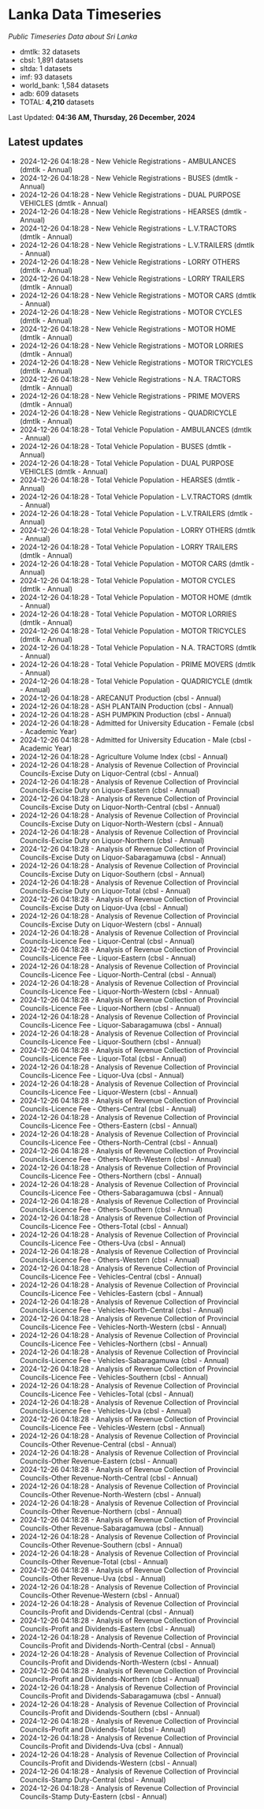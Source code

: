 # Lanka Data Timeseries
*Public Timeseries Data about Sri Lanka*

* dmtlk: 32 datasets
* cbsl: 1,891 datasets
* sltda: 1 datasets
* imf: 93 datasets
* world_bank: 1,584 datasets
* adb: 609 datasets
* TOTAL: **4,210** datasets

Last Updated: **04:36 AM, Thursday, 26 December, 2024**

## Latest updates

* 2024-12-26 04:18:28 - New Vehicle Registrations - AMBULANCES (dmtlk - Annual)
* 2024-12-26 04:18:28 - New Vehicle Registrations - BUSES (dmtlk - Annual)
* 2024-12-26 04:18:28 - New Vehicle Registrations - DUAL PURPOSE VEHICLES (dmtlk - Annual)
* 2024-12-26 04:18:28 - New Vehicle Registrations - HEARSES (dmtlk - Annual)
* 2024-12-26 04:18:28 - New Vehicle Registrations - L.V.TRACTORS (dmtlk - Annual)
* 2024-12-26 04:18:28 - New Vehicle Registrations - L.V.TRAILERS (dmtlk - Annual)
* 2024-12-26 04:18:28 - New Vehicle Registrations - LORRY OTHERS (dmtlk - Annual)
* 2024-12-26 04:18:28 - New Vehicle Registrations - LORRY TRAILERS (dmtlk - Annual)
* 2024-12-26 04:18:28 - New Vehicle Registrations - MOTOR CARS (dmtlk - Annual)
* 2024-12-26 04:18:28 - New Vehicle Registrations - MOTOR CYCLES (dmtlk - Annual)
* 2024-12-26 04:18:28 - New Vehicle Registrations - MOTOR HOME (dmtlk - Annual)
* 2024-12-26 04:18:28 - New Vehicle Registrations - MOTOR LORRIES (dmtlk - Annual)
* 2024-12-26 04:18:28 - New Vehicle Registrations - MOTOR TRICYCLES (dmtlk - Annual)
* 2024-12-26 04:18:28 - New Vehicle Registrations - N.A. TRACTORS (dmtlk - Annual)
* 2024-12-26 04:18:28 - New Vehicle Registrations - PRIME MOVERS (dmtlk - Annual)
* 2024-12-26 04:18:28 - New Vehicle Registrations - QUADRICYCLE (dmtlk - Annual)
* 2024-12-26 04:18:28 - Total Vehicle Population - AMBULANCES (dmtlk - Annual)
* 2024-12-26 04:18:28 - Total Vehicle Population - BUSES (dmtlk - Annual)
* 2024-12-26 04:18:28 - Total Vehicle Population - DUAL PURPOSE VEHICLES (dmtlk - Annual)
* 2024-12-26 04:18:28 - Total Vehicle Population - HEARSES (dmtlk - Annual)
* 2024-12-26 04:18:28 - Total Vehicle Population - L.V.TRACTORS (dmtlk - Annual)
* 2024-12-26 04:18:28 - Total Vehicle Population - L.V.TRAILERS (dmtlk - Annual)
* 2024-12-26 04:18:28 - Total Vehicle Population - LORRY OTHERS (dmtlk - Annual)
* 2024-12-26 04:18:28 - Total Vehicle Population - LORRY TRAILERS (dmtlk - Annual)
* 2024-12-26 04:18:28 - Total Vehicle Population - MOTOR CARS (dmtlk - Annual)
* 2024-12-26 04:18:28 - Total Vehicle Population - MOTOR CYCLES (dmtlk - Annual)
* 2024-12-26 04:18:28 - Total Vehicle Population - MOTOR HOME (dmtlk - Annual)
* 2024-12-26 04:18:28 - Total Vehicle Population - MOTOR LORRIES (dmtlk - Annual)
* 2024-12-26 04:18:28 - Total Vehicle Population - MOTOR TRICYCLES (dmtlk - Annual)
* 2024-12-26 04:18:28 - Total Vehicle Population - N.A. TRACTORS (dmtlk - Annual)
* 2024-12-26 04:18:28 - Total Vehicle Population - PRIME MOVERS (dmtlk - Annual)
* 2024-12-26 04:18:28 - Total Vehicle Population - QUADRICYCLE (dmtlk - Annual)
* 2024-12-26 04:18:28 - ARECANUT Production (cbsl - Annual)
* 2024-12-26 04:18:28 - ASH PLANTAIN Production (cbsl - Annual)
* 2024-12-26 04:18:28 - ASH PUMPKIN Production (cbsl - Annual)
* 2024-12-26 04:18:28 - Admitted for University Education - Female (cbsl - Academic Year)
* 2024-12-26 04:18:28 - Admitted for University Education - Male (cbsl - Academic Year)
* 2024-12-26 04:18:28 - Agriculture Volume Index (cbsl - Annual)
* 2024-12-26 04:18:28 - Analysis of Revenue Collection of Provincial Councils-Excise Duty on Liquor-Central (cbsl - Annual)
* 2024-12-26 04:18:28 - Analysis of Revenue Collection of Provincial Councils-Excise Duty on Liquor-Eastern (cbsl - Annual)
* 2024-12-26 04:18:28 - Analysis of Revenue Collection of Provincial Councils-Excise Duty on Liquor-North-Central (cbsl - Annual)
* 2024-12-26 04:18:28 - Analysis of Revenue Collection of Provincial Councils-Excise Duty on Liquor-North-Western (cbsl - Annual)
* 2024-12-26 04:18:28 - Analysis of Revenue Collection of Provincial Councils-Excise Duty on Liquor-Northern (cbsl - Annual)
* 2024-12-26 04:18:28 - Analysis of Revenue Collection of Provincial Councils-Excise Duty on Liquor-Sabaragamuwa (cbsl - Annual)
* 2024-12-26 04:18:28 - Analysis of Revenue Collection of Provincial Councils-Excise Duty on Liquor-Southern (cbsl - Annual)
* 2024-12-26 04:18:28 - Analysis of Revenue Collection of Provincial Councils-Excise Duty on Liquor-Total (cbsl - Annual)
* 2024-12-26 04:18:28 - Analysis of Revenue Collection of Provincial Councils-Excise Duty on Liquor-Uva (cbsl - Annual)
* 2024-12-26 04:18:28 - Analysis of Revenue Collection of Provincial Councils-Excise Duty on Liquor-Western (cbsl - Annual)
* 2024-12-26 04:18:28 - Analysis of Revenue Collection of Provincial Councils-Licence Fee - Liquor-Central (cbsl - Annual)
* 2024-12-26 04:18:28 - Analysis of Revenue Collection of Provincial Councils-Licence Fee - Liquor-Eastern (cbsl - Annual)
* 2024-12-26 04:18:28 - Analysis of Revenue Collection of Provincial Councils-Licence Fee - Liquor-North-Central (cbsl - Annual)
* 2024-12-26 04:18:28 - Analysis of Revenue Collection of Provincial Councils-Licence Fee - Liquor-North-Western (cbsl - Annual)
* 2024-12-26 04:18:28 - Analysis of Revenue Collection of Provincial Councils-Licence Fee - Liquor-Northern (cbsl - Annual)
* 2024-12-26 04:18:28 - Analysis of Revenue Collection of Provincial Councils-Licence Fee - Liquor-Sabaragamuwa (cbsl - Annual)
* 2024-12-26 04:18:28 - Analysis of Revenue Collection of Provincial Councils-Licence Fee - Liquor-Southern (cbsl - Annual)
* 2024-12-26 04:18:28 - Analysis of Revenue Collection of Provincial Councils-Licence Fee - Liquor-Total (cbsl - Annual)
* 2024-12-26 04:18:28 - Analysis of Revenue Collection of Provincial Councils-Licence Fee - Liquor-Uva (cbsl - Annual)
* 2024-12-26 04:18:28 - Analysis of Revenue Collection of Provincial Councils-Licence Fee - Liquor-Western (cbsl - Annual)
* 2024-12-26 04:18:28 - Analysis of Revenue Collection of Provincial Councils-Licence Fee - Others-Central (cbsl - Annual)
* 2024-12-26 04:18:28 - Analysis of Revenue Collection of Provincial Councils-Licence Fee - Others-Eastern (cbsl - Annual)
* 2024-12-26 04:18:28 - Analysis of Revenue Collection of Provincial Councils-Licence Fee - Others-North-Central (cbsl - Annual)
* 2024-12-26 04:18:28 - Analysis of Revenue Collection of Provincial Councils-Licence Fee - Others-North-Western (cbsl - Annual)
* 2024-12-26 04:18:28 - Analysis of Revenue Collection of Provincial Councils-Licence Fee - Others-Northern (cbsl - Annual)
* 2024-12-26 04:18:28 - Analysis of Revenue Collection of Provincial Councils-Licence Fee - Others-Sabaragamuwa (cbsl - Annual)
* 2024-12-26 04:18:28 - Analysis of Revenue Collection of Provincial Councils-Licence Fee - Others-Southern (cbsl - Annual)
* 2024-12-26 04:18:28 - Analysis of Revenue Collection of Provincial Councils-Licence Fee - Others-Total (cbsl - Annual)
* 2024-12-26 04:18:28 - Analysis of Revenue Collection of Provincial Councils-Licence Fee - Others-Uva (cbsl - Annual)
* 2024-12-26 04:18:28 - Analysis of Revenue Collection of Provincial Councils-Licence Fee - Others-Western (cbsl - Annual)
* 2024-12-26 04:18:28 - Analysis of Revenue Collection of Provincial Councils-Licence Fee - Vehicles-Central (cbsl - Annual)
* 2024-12-26 04:18:28 - Analysis of Revenue Collection of Provincial Councils-Licence Fee - Vehicles-Eastern (cbsl - Annual)
* 2024-12-26 04:18:28 - Analysis of Revenue Collection of Provincial Councils-Licence Fee - Vehicles-North-Central (cbsl - Annual)
* 2024-12-26 04:18:28 - Analysis of Revenue Collection of Provincial Councils-Licence Fee - Vehicles-North-Western (cbsl - Annual)
* 2024-12-26 04:18:28 - Analysis of Revenue Collection of Provincial Councils-Licence Fee - Vehicles-Northern (cbsl - Annual)
* 2024-12-26 04:18:28 - Analysis of Revenue Collection of Provincial Councils-Licence Fee - Vehicles-Sabaragamuwa (cbsl - Annual)
* 2024-12-26 04:18:28 - Analysis of Revenue Collection of Provincial Councils-Licence Fee - Vehicles-Southern (cbsl - Annual)
* 2024-12-26 04:18:28 - Analysis of Revenue Collection of Provincial Councils-Licence Fee - Vehicles-Total (cbsl - Annual)
* 2024-12-26 04:18:28 - Analysis of Revenue Collection of Provincial Councils-Licence Fee - Vehicles-Uva (cbsl - Annual)
* 2024-12-26 04:18:28 - Analysis of Revenue Collection of Provincial Councils-Licence Fee - Vehicles-Western (cbsl - Annual)
* 2024-12-26 04:18:28 - Analysis of Revenue Collection of Provincial Councils-Other Revenue-Central (cbsl - Annual)
* 2024-12-26 04:18:28 - Analysis of Revenue Collection of Provincial Councils-Other Revenue-Eastern (cbsl - Annual)
* 2024-12-26 04:18:28 - Analysis of Revenue Collection of Provincial Councils-Other Revenue-North-Central (cbsl - Annual)
* 2024-12-26 04:18:28 - Analysis of Revenue Collection of Provincial Councils-Other Revenue-North-Western (cbsl - Annual)
* 2024-12-26 04:18:28 - Analysis of Revenue Collection of Provincial Councils-Other Revenue-Northern (cbsl - Annual)
* 2024-12-26 04:18:28 - Analysis of Revenue Collection of Provincial Councils-Other Revenue-Sabaragamuwa (cbsl - Annual)
* 2024-12-26 04:18:28 - Analysis of Revenue Collection of Provincial Councils-Other Revenue-Southern (cbsl - Annual)
* 2024-12-26 04:18:28 - Analysis of Revenue Collection of Provincial Councils-Other Revenue-Total (cbsl - Annual)
* 2024-12-26 04:18:28 - Analysis of Revenue Collection of Provincial Councils-Other Revenue-Uva (cbsl - Annual)
* 2024-12-26 04:18:28 - Analysis of Revenue Collection of Provincial Councils-Other Revenue-Western (cbsl - Annual)
* 2024-12-26 04:18:28 - Analysis of Revenue Collection of Provincial Councils-Profit and Dividends-Central (cbsl - Annual)
* 2024-12-26 04:18:28 - Analysis of Revenue Collection of Provincial Councils-Profit and Dividends-Eastern (cbsl - Annual)
* 2024-12-26 04:18:28 - Analysis of Revenue Collection of Provincial Councils-Profit and Dividends-North-Central (cbsl - Annual)
* 2024-12-26 04:18:28 - Analysis of Revenue Collection of Provincial Councils-Profit and Dividends-North-Western (cbsl - Annual)
* 2024-12-26 04:18:28 - Analysis of Revenue Collection of Provincial Councils-Profit and Dividends-Northern (cbsl - Annual)
* 2024-12-26 04:18:28 - Analysis of Revenue Collection of Provincial Councils-Profit and Dividends-Sabaragamuwa (cbsl - Annual)
* 2024-12-26 04:18:28 - Analysis of Revenue Collection of Provincial Councils-Profit and Dividends-Southern (cbsl - Annual)
* 2024-12-26 04:18:28 - Analysis of Revenue Collection of Provincial Councils-Profit and Dividends-Total (cbsl - Annual)
* 2024-12-26 04:18:28 - Analysis of Revenue Collection of Provincial Councils-Profit and Dividends-Uva (cbsl - Annual)
* 2024-12-26 04:18:28 - Analysis of Revenue Collection of Provincial Councils-Profit and Dividends-Western (cbsl - Annual)
* 2024-12-26 04:18:28 - Analysis of Revenue Collection of Provincial Councils-Stamp Duty-Central (cbsl - Annual)
* 2024-12-26 04:18:28 - Analysis of Revenue Collection of Provincial Councils-Stamp Duty-Eastern (cbsl - Annual)